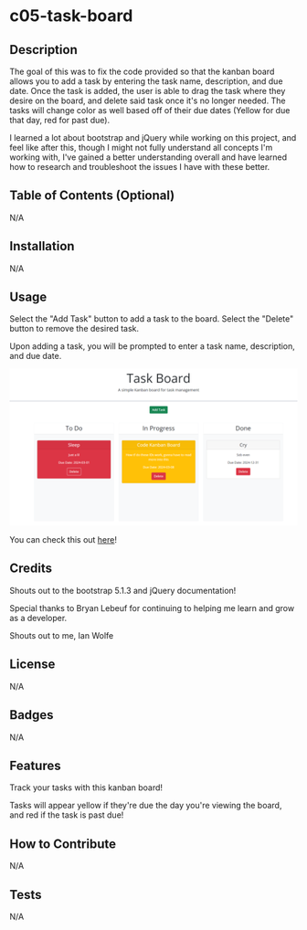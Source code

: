 # c05-task-board


## Description

The goal of this was to fix the code provided so that the kanban board allows you to add a task by entering the task name, description, and due date. Once the task is added, the user is able to drag
the task where they desire on the board, and delete said task once it's no longer needed. The tasks will change color as well based off of their due dates (Yellow for due that day, red for past due).

I learned a lot about bootstrap and jQuery while working on this project, and feel like after this, though I might not fully understand all concepts I'm working with, I've gained a better understanding
overall and have learned how to research and troubleshoot the issues I have with these better.

## Table of Contents (Optional)

N/A

## Installation

N/A

## Usage

Select the "Add Task" button to add a task to the board. Select the "Delete" button to remove the desired task.

Upon adding a task, you will be prompted to enter a task name, description, and due date.


![Screenshot of kanban board with tasks in "to do", "in progress", and "done"](./assets/screenshots/Screenshot-of-working-app.png)

You can check this out [here]()!

## Credits

Shouts out to the bootstrap 5.1.3 and jQuery documentation!

Special thanks to Bryan Lebeuf for continuing to helping me learn and grow as a developer.

Shouts out to me, Ian Wolfe

## License

N/A

## Badges

N/A

## Features

Track your tasks with this kanban board!

Tasks will appear yellow if they're due the day you're viewing the board, and red if the task is past due!

## How to Contribute

N/A

## Tests

N/A